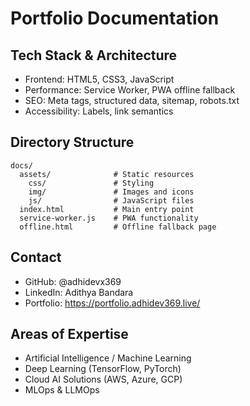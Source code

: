 # Portfolio Documentation

## Tech Stack & Architecture
- Frontend: HTML5, CSS3, JavaScript
- Performance: Service Worker, PWA offline fallback
- SEO: Meta tags, structured data, sitemap, robots.txt
- Accessibility: Labels, link semantics

## Directory Structure
```
docs/
  assets/              # Static resources
    css/               # Styling
    img/               # Images and icons
    js/                # JavaScript files
  index.html           # Main entry point
  service-worker.js    # PWA functionality
  offline.html         # Offline fallback page
```

## Contact
- GitHub: @adhidevx369
- LinkedIn: Adithya Bandara
- Portfolio: https://portfolio.adhidev369.live/

## Areas of Expertise
- Artificial Intelligence / Machine Learning
- Deep Learning (TensorFlow, PyTorch)
- Cloud AI Solutions (AWS, Azure, GCP)
- MLOps & LLMOps

